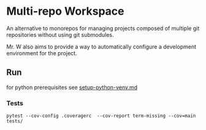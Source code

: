 # Multi-repo Workspace
An alternative to monorepos for managing projects composed of multiple git repositories without using git submodules.

Mr. W also aims to provide a way to automatically configure a development environment for the project.

## Run
for python prerequisites see [setup-python-venv.md](setup-python-venv.md)
### Tests
```
pytest --cov-config .coveragerc  --cov-report term-missing --cov=main tests/
```
